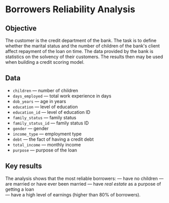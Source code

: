# Borrowers Reliability Analysis

## Objective

The customer is the credit department of the bank. The task is to define whether the marital status and the number of children of the bank's client affect repayment of the loan on time. The data provided by the bank is statistics on the solvency of their customers. The results then may be used when building a credit scoring model. 

## Data

- `children` — number of children
- `days_employed` — total work experience in days
- `dob_years` — age in years
- `education` — level of education
- `education_id` — level of education ID
- `family_status` — family status
- `family_status_id` — family status ID
- `gender` — gender
- `income_type` — employment type
- `debt` — the fact of having a credit debt
- `total_income` — monthly income
- `purpose` — purpose of the loan

## Key results

The analysis shows that the most reliable borrowers:
— have no children 
— are married or have ever been married
— have *real estate* as a purpose of getting a loan  
— have a high level of earnings (higher than 80% of borrowers).